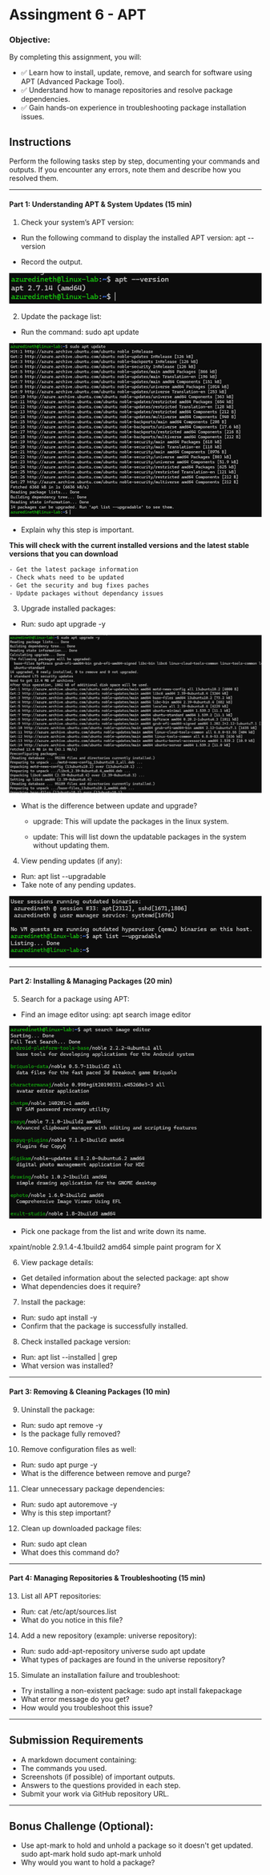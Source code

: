 # Assingment 6 - APT

### Objective:

By completing this assignment, you will:

- ✅ Learn how to install, update, remove, and search for software using APT (Advanced Package Tool).
- ✅ Understand how to manage repositories and resolve package dependencies.
- ✅ Gain hands-on experience in troubleshooting package installation issues.

## Instructions

Perform the following tasks step by step, documenting your commands and outputs. If you encounter any errors, note them and describe how you resolved them.

---

#### Part 1: Understanding APT & System Updates (15 min)

1. Check your system’s APT version:

- Run the following command to display the installed APT version:
  apt --version

- Record the output.

![](./Images/1.png)

2. Update the package list:

- Run the command:
  sudo apt update

![](./Images/2.png)

- Explain why this step is important.

**This will check with the current installed versions and the latest stable versions that you can download**

    - Get the latest package information
    - Check whats need to be updated
    - Get the security and bug fixes paches
    - Update packages without dependancy issues

3. Upgrade installed packages:

- Run:
  sudo apt upgrade -y

![](./Images/3.png)

- What is the difference between update and upgrade?

  - upgrade: This will update the packages in the linux system.

  - update: This will list down the updatable packages in the system without updating them.

4. View pending updates (if any):

- Run:
  apt list --upgradable
- Take note of any pending updates.

![](./Images/4.png)

---

#### Part 2: Installing & Managing Packages (20 min)

5. Search for a package using APT:

- Find an image editor using:
  apt search image editor

![](./Images/5.png)

- Pick one package from the list and write down its name.

xpaint/noble 2.9.1.4-4.1build2 amd64
simple paint program for X

6. View package details:

- Get detailed information about the selected package:
  apt show <package-name>
- What dependencies does it require?

7. Install the package:

- Run:
  sudo apt install <package-name> -y
- Confirm that the package is successfully installed.

8. Check installed package version:

- Run:
  apt list --installed | grep <package-name>
- What version was installed?

---

#### Part 3: Removing & Cleaning Packages (10 min)

9. Uninstall the package:

- Run:
  sudo apt remove <package-name> -y
- Is the package fully removed?

10. Remove configuration files as well:

- Run:
  sudo apt purge <package-name> -y
- What is the difference between remove and purge?

11. Clear unnecessary package dependencies:

- Run:
  sudo apt autoremove -y
- Why is this step important?

12. Clean up downloaded package files:

- Run:
  sudo apt clean
- What does this command do?

---

#### Part 4: Managing Repositories & Troubleshooting (15 min)

13. List all APT repositories:

- Run:
  cat /etc/apt/sources.list
- What do you notice in this file?

14. Add a new repository (example: universe repository):

- Run:
  sudo add-apt-repository universe
  sudo apt update
- What types of packages are found in the universe repository?

15. Simulate an installation failure and troubleshoot:

- Try installing a non-existent package:
  sudo apt install fakepackage
- What error message do you get?
- How would you troubleshoot this issue?

---

## Submission Requirements

- A markdown document containing:
- The commands you used.
- Screenshots (if possible) of important outputs.
- Answers to the questions provided in each step.
- Submit your work via GitHub repository URL.

---

## Bonus Challenge (Optional):

- Use apt-mark to hold and unhold a package so it doesn't get updated.
  sudo apt-mark hold <package-name>
  sudo apt-mark unhold <package-name>
- Why would you want to hold a package?
